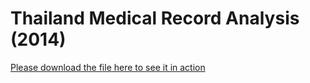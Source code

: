 # Thailand Medical Record Analysis (2014)
[Please download the file here to see it in action](https://drive.google.com/file/d/1bIXya5x_q5R2ne3tESsQSo_-ljlOgqgF/view)
